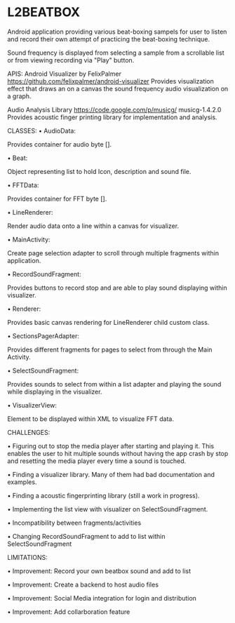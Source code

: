 # L2BEATBOX

Android application providing various beat-boxing sampels for user to listen  and record their own attempt of practicing the beat-boxing technique. 

Sound frequency is displayed from selecting a sample from a scrollable list or from viewing recording via "Play" button.

APIS:
Android Visualizer by FelixPalmer
https://github.com/felixpalmer/android-visualizer
Provides visualization effect that draws an  on a canvas the sound frequency audio visualization on a graph.

Audio Analysis Library
https://code.google.com/p/musicg/
musicg-1.4.2.0
Provides acoustic finger printing library for implementation and analysis.

CLASSES:
•	AudioData:

Provides container for audio byte [].

•	Beat:

Object representing list to hold Icon, description and sound file.

•	FFTData:

Provides container for FFT byte [].

•	LineRenderer:

Render audio data onto a line within a canvas for visualizer.

•	MainActivity:

Create page selection adapter to scroll through multiple fragments within application.

•	RecordSoundFragment:

Provides buttons to record stop and are able to play sound displaying within visualizer.

•	Renderer:

Provides basic canvas rendering for LineRenderer child custom class.

•	SectionsPagerAdapter:

Provides different fragments for pages to select from through the Main Activity.

•	SelectSoundFragment:

Provides sounds to select from within a list adapter and playing the sound while displaying in the visualizer.

•	VisualizerView:

Element to be displayed within XML to visualize FFT data.

CHALLENGES:

•	Figuring out to stop the media player after starting and playing it. This enables the user to hit multiple sounds without having the app crash by stop and resetting the media player every time a sound is touched.

•	Finding a visualizer library. Many of them had bad documentation and examples.

•	Finding a acoustic fingerprinting library (still a work in progress).

•	Implementing the list view with visualizer on SelectSoundFragment. 

•	Incompatibility between fragments/activities

•	Changing RecordSoundFragment to add to list within SelectSoundFragment

LIMITATIONS:

•	Improvement: Record your own beatbox sound and add to list

•	Improvement: Create a backend to host audio files

•	Improvement: Social Media integration for login and distribution

•	Improvement: Add collarboration feature
